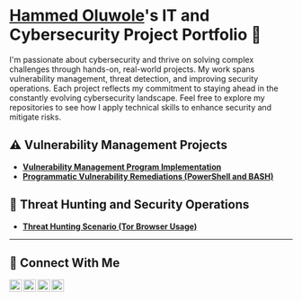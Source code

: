 # <a href="https://www.linkedin.com/in/oluwole-hammed-194756a0/)">Hammed Oluwole</a>'s IT and Cybersecurity Project Portfolio 🔐

I'm passionate about cybersecurity and thrive on solving complex challenges through hands-on, real-world projects. My work spans vulnerability management, threat detection, and improving security operations. Each project reflects my commitment to staying ahead in the constantly evolving cybersecurity landscape. Feel free to explore my repositories to see how I apply technical skills to enhance security and mitigate risks.

## ⚠️ Vulnerability Management Projects

- **[Vulnerability Management Program Implementation](https://github.com/joshcybertest/vulnerability-management-program)**
- **[Programmatic Vulnerability Remediations (PowerShell and BASH)](https://github.com/joshcybertest/programmatic-vulnerability-remediations)**

## 🚨 Threat Hunting and Security Operations

- **[Threat Hunting Scenario (Tor Browser Usage)](https://github.com/joshmadakor0/threat-hunting-scenario-tor)**

<hr/>

## 🤳 Connect With Me

[<img align="left" alt="___________ | YouTube" width="22px" src="https://cdn.jsdelivr.net/npm/simple-icons@v3/icons/youtube.svg" />][youtube]
[<img align="left" alt="___________ | Twitter" width="22px" src="https://cdn.jsdelivr.net/npm/simple-icons@v3/icons/twitter.svg" />][twitter]
[<img align="left" alt="___________ | LinkedIn" width="22px" src="https://cdn.jsdelivr.net/npm/simple-icons@v3/icons/linkedin.svg" />][linkedin]
[<img align="left" alt="___________ | Instagram" width="22px" src="https://cdn.jsdelivr.net/npm/simple-icons@v3/icons/instagram.svg" />][instagram]

[twitter]: https://x.com/HammedOluwole
[youtube]: https://www.youtube.com/c/___________
[instagram]: https://www.instagram.com/hammedo126/
[linkedin]: https://www.linkedin.com/in/oluwole-hammed-194756a0/

<!--
<img width="35" alt="image" src="https://github.com/user-attachments/assets/2f41c7cd-5ea8-4475-b451-a37161b6c3fb"> 
<img width="35" alt="image" src="https://github.com/user-attachments/assets/77649969-9910-4994-8b96-74a116cfb2a8">
-->
